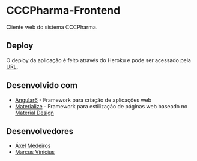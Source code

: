 # CCCPharma-Frontend

Cliente web do sistema CCCPharma.


## Deploy

O deploy da aplicação é feito através do Heroku e pode ser acessado pela [URL](https://cccpharma-client-web.herokuapp.com/).


## Desenvolvido com

* [Angular6](https://angular.io/) - Framework para criação de aplicações web
* [Materialize](https://materializecss.com/) - Framework para estilização de páginas web baseado no [Material Design](https://material.io/design/)


## Desenvolvedores

* [Áxel Medeiros](https://github.com/axelmedeiros)
* [Marcus Vinícius](https://github.com/ViniFarias)
